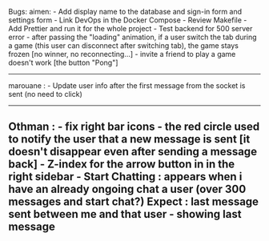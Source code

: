 Bugs:
aimen:
    - Add display name to the database and sign-in form and settings form
    - Link DevOps in the Docker Compose
    - Review Makefile
    - Add Prettier and run it for the whole project
    - Test backend for 500 server error
    - after passing the "loading" animation, if a user switch the tab during a game (this user can disconnect after switching tab),
        the game stays frozen [no winner, no reconnecting...]
    - invite a friend to play a game doesn't work [the button "Pong"]

----------------------------------------------------------------------------------------------
marouane :
    - Update user info after the first message from the socket is sent (no need to click)

------------------------------------------------------------------------------------------------

Othman :
    - fix right bar icons
    - the red circle used to notify the user that a new message is sent [it doesn't disappear even after sending a message back]
    - Z-index for the arrow button in in the right sidebar
    - Start Chatting : appears when i have an already ongoing chat a user (over 300 messages and start chat?)
        Expect : last message sent between me and that user
    - showing last message
------------------------------------------------------------------------------------------------------

